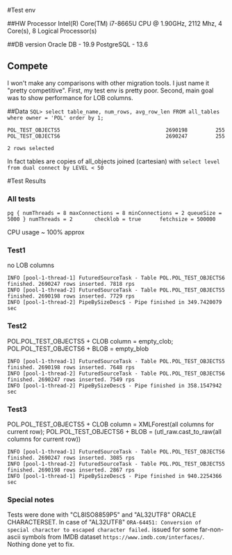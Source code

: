 #Test env

##HW
Processor	Intel(R) Core(TM) i7-8665U CPU @ 1.90GHz, 2112 Mhz, 4 Core(s), 8 Logical Processor(s)

##DB version
Oracle DB - 19.9
PostgreSQL - 13.6

## Compete
I won't make any comparisons with other migration tools. I just name it "pretty competitive". First, my test env is pretty poor. Second, main goal was to show performance for LOB columns.   


##Data
`SQL> select table_name, num_rows, avg_row_len FROM all_tables where owner = 'POL' order by 1;`

`POL_TEST_OBJECTS5                                  2690198         255`
`POL_TEST_OBJECTS6                                  2690247         255`

`2 rows selected`

In fact tables are copies  of all_objects joined (cartesian) with `select level from dual connect by LEVEL < 50`    

#Test Results

### All tests
`pg {
numThreads = 8
maxConnections = 8
minConnections = 2
queueSize = 5000
}
numThreads = 2      
checklob = true     
fetchsize = 500000  
`  

CPU usage ~ 100% approx

### Test1 
no LOB columns

`INFO [pool-1-thread-1] FuturedSourceTask - Table POL.POL_TEST_OBJECTS6 finished. 2690247 rows inserted. 7818 rps`  
`INFO [pool-1-thread-2] FuturedSourceTask - Table POL.POL_TEST_OBJECTS5 finished. 2690198 rows inserted. 7729 rps`  
`INFO [pool-1-thread-2] PipeBySizeDesc$ - Pipe finished in 349.7420079 sec`

### Test2
POL.POL_TEST_OBJECTS5 + CLOB column = empty_clob; POL.POL_TEST_OBJECTS6 + BLOB = empty_blob

`INFO [pool-1-thread-1] FuturedSourceTask - Table POL.POL_TEST_OBJECTS5 finished. 2690198 rows inserted. 7648 rps`  
`INFO [pool-1-thread-2] FuturedSourceTask - Table POL.POL_TEST_OBJECTS6 finished. 2690247 rows inserted. 7549 rps`  
`INFO [pool-1-thread-2] PipeBySizeDesc$ - Pipe finished in 358.1547942 sec`

### Test3
POL.POL_TEST_OBJECTS5 + CLOB column = XMLForest(all columns for current row); POL.POL_TEST_OBJECTS6 + BLOB = (utl_raw.cast_to_raw(all columns for current row))

`INFO [pool-1-thread-1] FuturedSourceTask - Table POL.POL_TEST_OBJECTS6 finished. 2690247 rows inserted. 3085 rps`  
`INFO [pool-1-thread-2] FuturedSourceTask - Table POL.POL_TEST_OBJECTS5 finished. 2690198 rows inserted. 2867 rps`  
`INFO [pool-1-thread-1] PipeBySizeDesc$ - Pipe finished in 940.2254366 sec`  

### Special notes
Tests were done with "CL8ISO8859P5" and "AL32UTF8" ORACLE CHARACTERSET. 
In case of "AL32UTF8" `ORA-64451: Conversion of special character to escaped character failed.` issued for some far-non-ascii symbols from IMDB dataset `https://www.imdb.com/interfaces/`. Nothing done yet to fix.  

